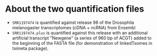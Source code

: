 # About the two quantification files

* `SRR1197474` is quantified against release 98 of the Drosophila
  melanogaster transcriptomes (cDNA + ncRNA) from Ensembl
* `SRR1197474.plus` is quantified against this release with an
  additional artificial transcript "Newgene" (a series of 960 bp of
  ACGT) added to the beginning of the FASTA file (for demonstration of
  linkedTxomes in tximeta package).
